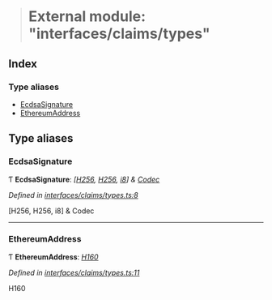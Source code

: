 > # External module: "interfaces/claims/types"

## Index

### Type aliases

* [EcdsaSignature](_interfaces_claims_types_.md#ecdsasignature)
* [EthereumAddress](_interfaces_claims_types_.md#ethereumaddress)

## Type aliases

###  EcdsaSignature

Ƭ **EcdsaSignature**: *[[H256](../classes/_primitive_h256_.h256.md), [H256](../classes/_primitive_h256_.h256.md), [i8](../interfaces/_interfaceregistry_.interfaceregistry.md#i8)] & [Codec](../interfaces/_types_.codec.md)*

*Defined in [interfaces/claims/types.ts:8](https://github.com/polkadot-js/api/blob/c7c76f6/packages/types/src/interfaces/claims/types.ts#L8)*

[H256, H256, i8] & Codec

___

###  EthereumAddress

Ƭ **EthereumAddress**: *[H160](../classes/_primitive_h160_.h160.md)*

*Defined in [interfaces/claims/types.ts:11](https://github.com/polkadot-js/api/blob/c7c76f6/packages/types/src/interfaces/claims/types.ts#L11)*

H160